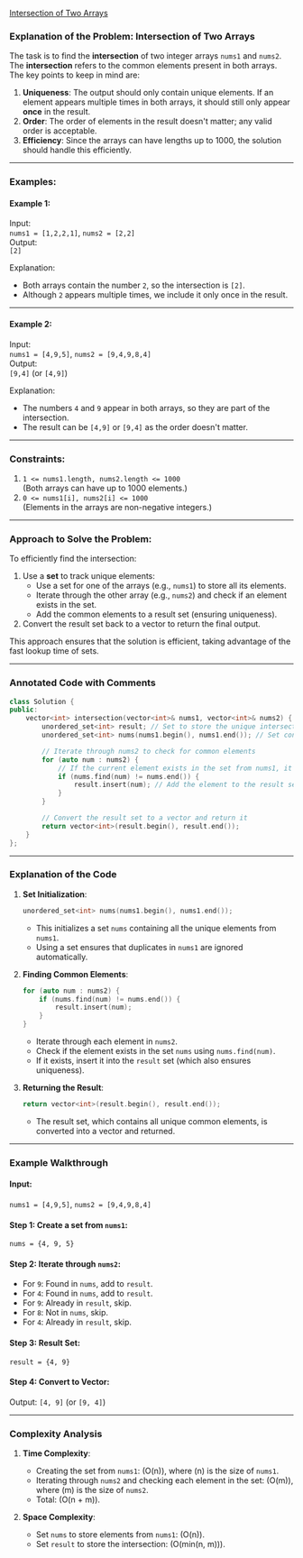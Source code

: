 [Intersection of Two Arrays](https://leetcode.com/problems/intersection-of-two-arrays/description/)

### Explanation of the Problem: Intersection of Two Arrays

The task is to find the **intersection** of two integer arrays `nums1` and `nums2`. The **intersection** refers to the common elements present in both arrays. The key points to keep in mind are:

1. **Uniqueness**: The output should only contain unique elements. If an element appears multiple times in both arrays, it should still only appear **once** in the result.
2. **Order**: The order of elements in the result doesn't matter; any valid order is acceptable.
3. **Efficiency**: Since the arrays can have lengths up to 1000, the solution should handle this efficiently.

---

### Examples:

#### Example 1:
Input:  
`nums1 = [1,2,2,1]`, `nums2 = [2,2]`  
Output:  
`[2]`  

Explanation:  
- Both arrays contain the number `2`, so the intersection is `[2]`.  
- Although `2` appears multiple times, we include it only once in the result.

---

#### Example 2:
Input:  
`nums1 = [4,9,5]`, `nums2 = [9,4,9,8,4]`  
Output:  
`[9,4]` (or `[4,9]`)  

Explanation:  
- The numbers `4` and `9` appear in both arrays, so they are part of the intersection.  
- The result can be `[4,9]` or `[9,4]` as the order doesn't matter.

---

### Constraints:
1. `1 <= nums1.length, nums2.length <= 1000`  
   (Both arrays can have up to 1000 elements.)
2. `0 <= nums1[i], nums2[i] <= 1000`  
   (Elements in the arrays are non-negative integers.)

---

### Approach to Solve the Problem:

To efficiently find the intersection:
1. Use a **set** to track unique elements:
   - Use a set for one of the arrays (e.g., `nums1`) to store all its elements.
   - Iterate through the other array (e.g., `nums2`) and check if an element exists in the set.
   - Add the common elements to a result set (ensuring uniqueness).
2. Convert the result set back to a vector to return the final output.

This approach ensures that the solution is efficient, taking advantage of the fast lookup time of sets.

---

### Annotated Code with Comments

```cpp
class Solution {
public:
    vector<int> intersection(vector<int>& nums1, vector<int>& nums2) {
        unordered_set<int> result; // Set to store the unique intersection elements
        unordered_set<int> nums(nums1.begin(), nums1.end()); // Set containing all elements from nums1

        // Iterate through nums2 to check for common elements
        for (auto num : nums2) {
            // If the current element exists in the set from nums1, it's a common element
            if (nums.find(num) != nums.end()) {
                result.insert(num); // Add the element to the result set
            }
        }

        // Convert the result set to a vector and return it
        return vector<int>(result.begin(), result.end());
    }
};
```

---

### Explanation of the Code

1. **Set Initialization**:
   ```cpp
   unordered_set<int> nums(nums1.begin(), nums1.end());
   ```
   - This initializes a set `nums` containing all the unique elements from `nums1`.
   - Using a set ensures that duplicates in `nums1` are ignored automatically.

2. **Finding Common Elements**:
   ```cpp
   for (auto num : nums2) {
       if (nums.find(num) != nums.end()) {
           result.insert(num);
       }
   }
   ```
   - Iterate through each element in `nums2`.
   - Check if the element exists in the set `nums` using `nums.find(num)`.
   - If it exists, insert it into the `result` set (which also ensures uniqueness).

3. **Returning the Result**:
   ```cpp
   return vector<int>(result.begin(), result.end());
   ```
   - The result set, which contains all unique common elements, is converted into a vector and returned.

---

### Example Walkthrough

#### Input:
`nums1 = [4,9,5]`, `nums2 = [9,4,9,8,4]`

#### Step 1: Create a set from `nums1`:
`nums = {4, 9, 5}`

#### Step 2: Iterate through `nums2`:
- For `9`: Found in `nums`, add to `result`.
- For `4`: Found in `nums`, add to `result`.
- For `9`: Already in `result`, skip.
- For `8`: Not in `nums`, skip.
- For `4`: Already in `result`, skip.

#### Step 3: Result Set:
`result = {4, 9}`

#### Step 4: Convert to Vector:
Output: `[4, 9]` (or `[9, 4]`)

---

### Complexity Analysis

1. **Time Complexity**:
   - Creating the set from `nums1`: \(O(n)\), where \(n\) is the size of `nums1`.
   - Iterating through `nums2` and checking each element in the set: \(O(m)\), where \(m\) is the size of `nums2`.
   - Total: \(O(n + m)\).

2. **Space Complexity**:
   - Set `nums` to store elements from `nums1`: \(O(n)\).
   - Set `result` to store the intersection: \(O(min(n, m))\).

